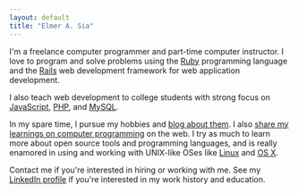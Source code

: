```yaml
---
layout: default
title: "Elmer A. Sia"
---
```

I'm a freelance computer programmer and part-time computer instructor. I love to program and solve problems using the [Ruby](https://www.ruby-lang.org/en/) programming language and the [Rails](http://rubyonrails.org/) web development framework for web application development.

I also teach web development to college students with strong focus on [JavaScript](https://developer.mozilla.org/en/docs/Web/JavaScript), [PHP](http://www.php.net/), and [MySQL](http://www.mysql.com/). 

In my spare time, I pursue my hobbies and [blog about them](http://blog.elmersia.com). I also [share my learnings on computer programming](http://www.putshelloworld.com) on the web. I try as much to learn more about open source tools and programming languages, and is really enamored in using and working with UNIX-like OSes like [Linux](http://www.linux.com/) and [OS X](https://www.apple.com/osx/).

Contact me if you're interested in hiring or working with me. See my [LinkedIn profile](http://ph.linkedin.com/in/panoysia) if you're interested in my work history and education. 
